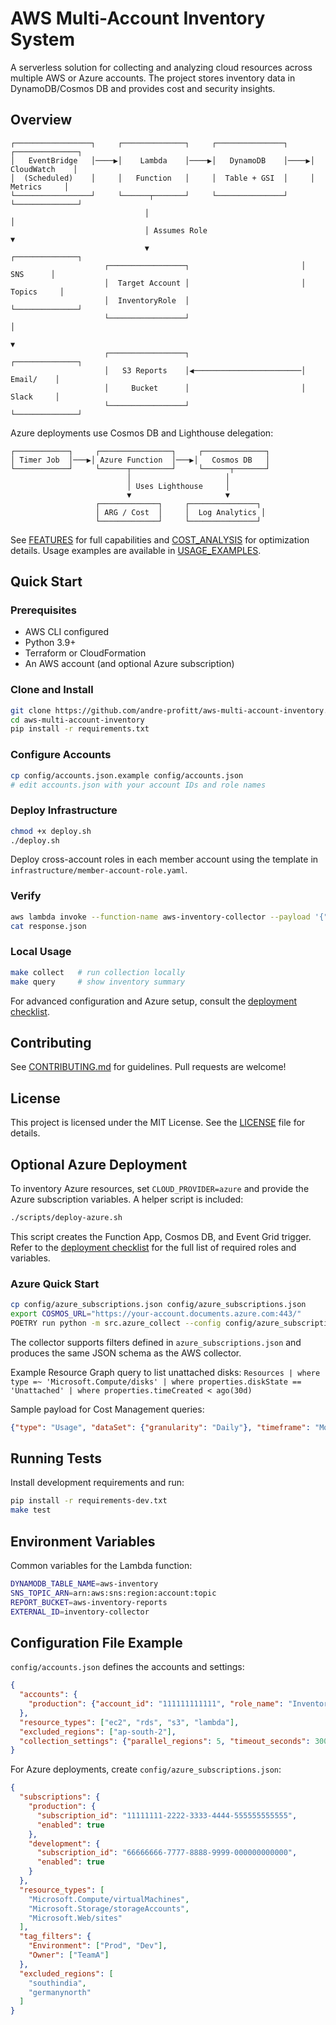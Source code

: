# AWS Multi-Account Inventory System

A serverless solution for collecting and analyzing cloud resources across multiple AWS or Azure accounts. The project stores inventory data in DynamoDB/Cosmos DB and provides cost and security insights.

## Overview

```
┌─────────────────┐     ┌──────────────┐     ┌───────────────┐     ┌──────────────┐
│   EventBridge   │────▶│    Lambda    │────▶│   DynamoDB    │────▶│ CloudWatch    │
│  (Scheduled)    │     │   Function   │     │  Table + GSI  │     │   Metrics     │
└─────────────────┘     └──────┬───────┘     └───────────────┘     └──────────────┘
                              │                                          │
                              │ Assumes Role                              ▼
                              ▼                                   ┌──────────────┐
                     ┌─────────────────┐                         │     SNS      │
                     │  Target Account │                         │   Topics     │
                     │  InventoryRole  │                         └──────────────┘
                     └─────────────────┘                                   │
                                                                          ▼
                     ┌─────────────────┐                         ┌──────────────┐
                     │   S3 Reports    │◀────────────────────────│    Email/    │
                     │     Bucket      │                         │    Slack     │
                     └─────────────────┘                         └──────────────┘
```

Azure deployments use Cosmos DB and Lighthouse delegation:

```
┌────────────┐     ┌────────────────┐     ┌──────────────┐
│ Timer Job  │───▶│ Azure Function  │───▶│   Cosmos DB   │
└────────────┘     └──────┬─────────┘     └──────┬───────┘
                          │                     │
                          │ Uses Lighthouse     │
                          ▼                     ▼
                   ┌─────────────┐     ┌───────────────┐
                   │ ARG / Cost  │     │  Log Analytics │
                   └─────────────┘     └───────────────┘
```

See [FEATURES](docs/FEATURES.md) for full capabilities and [COST_ANALYSIS](docs/COST_ANALYSIS.md) for optimization details. Usage examples are available in [USAGE_EXAMPLES](docs/USAGE_EXAMPLES.md).

## Quick Start

### Prerequisites
- AWS CLI configured
- Python 3.9+
- Terraform or CloudFormation
- An AWS account (and optional Azure subscription)

### Clone and Install
```bash
git clone https://github.com/andre-profitt/aws-multi-account-inventory.git
cd aws-multi-account-inventory
pip install -r requirements.txt
```

### Configure Accounts
```bash
cp config/accounts.json.example config/accounts.json
# edit accounts.json with your account IDs and role names
```

### Deploy Infrastructure
```bash
chmod +x deploy.sh
./deploy.sh
```
Deploy cross-account roles in each member account using the template in `infrastructure/member-account-role.yaml`.

### Verify
```bash
aws lambda invoke --function-name aws-inventory-collector --payload '{"action": "collect"}' response.json
cat response.json
```

### Local Usage
```bash
make collect   # run collection locally
make query     # show inventory summary
```

For advanced configuration and Azure setup, consult the [deployment checklist](docs/DEPLOYMENT_CHECKLIST.md).

## Contributing
See [CONTRIBUTING.md](CONTRIBUTING.md) for guidelines. Pull requests are welcome!

## License

This project is licensed under the MIT License. See the [LICENSE](LICENSE) file for details.

## Optional Azure Deployment
To inventory Azure resources, set `CLOUD_PROVIDER=azure` and provide the Azure subscription variables. A helper script is included:
```bash
./scripts/deploy-azure.sh
```
This script creates the Function App, Cosmos DB, and Event Grid trigger. Refer to the [deployment checklist](docs/DEPLOYMENT_CHECKLIST.md) for the full list of required roles and variables.

### Azure Quick Start
```bash
cp config/azure_subscriptions.json config/azure_subscriptions.json
export COSMOS_URL="https://your-account.documents.azure.com:443/"
POETRY run python -m src.azure_collect --config config/azure_subscriptions.json
```
The collector supports filters defined in `azure_subscriptions.json` and produces
the same JSON schema as the AWS collector.

Example Resource Graph query to list unattached disks:
`Resources | where type =~ 'Microsoft.Compute/disks' | where properties.diskState == 'Unattached' | where properties.timeCreated < ago(30d)`

Sample payload for Cost Management queries:
```json
{"type": "Usage", "dataSet": {"granularity": "Daily"}, "timeframe": "MonthToDate"}
```

## Running Tests
Install development requirements and run:
```bash
pip install -r requirements-dev.txt
make test
```


## Environment Variables
Common variables for the Lambda function:
```bash
DYNAMODB_TABLE_NAME=aws-inventory
SNS_TOPIC_ARN=arn:aws:sns:region:account:topic
REPORT_BUCKET=aws-inventory-reports
EXTERNAL_ID=inventory-collector
```

## Configuration File Example
`config/accounts.json` defines the accounts and settings:
```json
{
  "accounts": {
    "production": {"account_id": "111111111111", "role_name": "InventoryRole"}
  },
  "resource_types": ["ec2", "rds", "s3", "lambda"],
  "excluded_regions": ["ap-south-2"],
  "collection_settings": {"parallel_regions": 5, "timeout_seconds": 300}
}
```

For Azure deployments, create `config/azure_subscriptions.json`:
```json
{
  "subscriptions": {
    "production": {
      "subscription_id": "11111111-2222-3333-4444-555555555555",
      "enabled": true
    },
    "development": {
      "subscription_id": "66666666-7777-8888-9999-000000000000",
      "enabled": true
    }
  },
  "resource_types": [
    "Microsoft.Compute/virtualMachines",
    "Microsoft.Storage/storageAccounts",
    "Microsoft.Web/sites"
  ],
  "tag_filters": {
    "Environment": ["Prod", "Dev"],
    "Owner": ["TeamA"]
  },
  "excluded_regions": [
    "southindia",
    "germanynorth"
  ]
}
```
